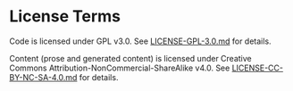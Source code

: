 # License Terms

Code is licensed under GPL v3.0.  See [LICENSE-GPL-3.0.md](LICENSE-GPL-3.0.md)
for details.

Content (prose and generated content) is licensed under Creative Commons
Attribution-NonCommercial-ShareAlike v4.0.  See
[LICENSE-CC-BY-NC-SA-4.0.md](LICENSE-CC-BY-NC-SA-4.0.md) for details.
